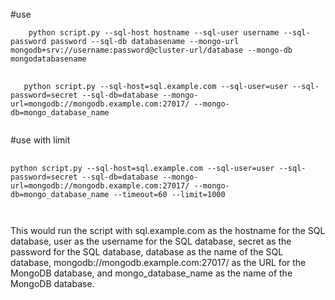 
#use


```
    python script.py --sql-host hostname --sql-user username --sql-password password --sql-db databasename --mongo-url mongodb+srv://username:password@cluster-url/database --mongo-db mongodatabasename 
 ```

<pre>
  <code id="code">
   python script.py --sql-host=sql.example.com --sql-user=user --sql-password=secret --sql-db=database --mongo-url=mongodb://mongodb.example.com:27017/ --mongo-db=mongo_database_name
  </code>
</pre>

#use with limit
<pre>
  <code id="code">
python script.py --sql-host=sql.example.com --sql-user=user --sql-password=secret --sql-db=database --mongo-url=mongodb://mongodb.example.com:27017/ --mongo-db=mongo_database_name --timeout=60 --limit=1000

  </code>
</pre>

This would run the script with sql.example.com as the hostname for the SQL database, user as the username for the SQL database, secret as the password for the SQL database, database as the name of the SQL database, mongodb://mongodb.example.com:27017/ as the URL for the MongoDB database, and mongo_database_name as the name of the MongoDB database.
